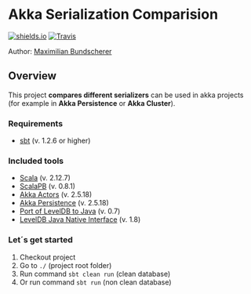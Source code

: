 # Akka Serialization Comparision

[![shields.io](http://img.shields.io/badge/license-Apache2-blue.svg)](http://www.apache.org/licenses/LICENSE-2.0.txt)
[![Travis](https://img.shields.io/travis/rust-lang/rust.svg)](#)

Author: [Maximilian Bundscherer](https://bundscherer-online.de)

## Overview

This project **compares different serializers** can be used in akka projects (for example in **Akka Persistence** or **Akka Cluster**).

### Requirements

- [sbt](https://www.scala-sbt.org/) (v. 1.2.6 or higher)

### Included tools

- [Scala](https://www.scala-lang.org/) (v. 2.12.7)
- [ScalaPB](https://github.com/scalapb/ScalaPB) (v. 0.8.1)
- [Akka Actors](https://doc.akka.io/docs/akka/2.5/actors.html) (v. 2.5.18)
- [Akka Persistence](https://doc.akka.io/docs/akka/2.5/persistence.html) (v. 2.5.18)
- [Port of LevelDB to Java](https://github.com/dain/leveldb) (v. 0.7)
- [LevelDB Java Native Interface](https://github.com/fusesource/leveldbjni) (v. 1.8)

### Let´s get started

1. Checkout project
2. Go to ``./`` (project root folder)
3. Run command ``sbt clean run`` (clean database)
4. Or run command ``sbt run`` (non clean database)